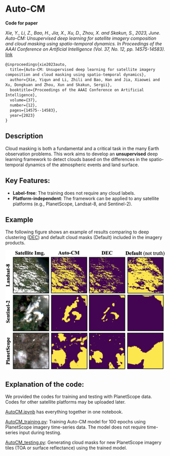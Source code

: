 # Auto-CM

**Code for paper**

*Xie, Y., Li, Z., Bao, H., Jia, X., Xu, D., Zhou, X. and Skakun, S., 2023, June. Auto-CM: Unsupervised deep learning for satellite imagery composition and cloud masking using spatio-temporal dynamics. In Proceedings of the AAAI Conference on Artificial Intelligence (Vol. 37, No. 12, pp. 14575-14583).* [link](https://ojs.aaai.org/index.php/AAAI/article/view/26704)

```
@inproceedings{xie2023auto,
  title={Auto-CM: Unsupervised deep learning for satellite imagery composition and cloud masking using spatio-temporal dynamics},
  author={Xie, Yiqun and Li, Zhili and Bao, Han and Jia, Xiaowei and Xu, Dongkuan and Zhou, Xun and Skakun, Sergii},
  booktitle={Proceedings of the AAAI Conference on Artificial Intelligence},
  volume={37},
  number={12},
  pages={14575--14583},
  year={2023}
}
```

## Description

Cloud masking is both a fundamental and a critical task in the many Earth observation problems. This work aims to develop an **unsupervised** deep learning framework to detect clouds based on the differences in the spatio-temporal dynamics of the atmospheric events and land surface. 

## Key Features:

- **Label-free**: The training does not require any cloud labels.
- **Platform-independent**: The framework can be applied to any satellite platforms (e.g., PlanetScope, Landsat-8, and Sentinel-2).

## Example

The following figure shows an example of results comparing to deep clustering ([DEC](https://dl.acm.org/doi/10.5555/3045390.3045442)) and default cloud masks (Default) included in the imagery products.
<!--![Example](https://github.com/ai-spatial/Auto-CM/blob/main/visualization/Example_results.png)-->
<img src="https://github.com/ai-spatial/Auto-CM/blob/main/visualization/Example_results.png" width="600">

## Explanation of the code:

We provided the codes for training and testing with PlanetScope data. Codes for other satellite platforms may be uploaded later.

[AutoCM.ipynb](https://github.com/ai-spatial/Auto-CM/blob/main/AutoCM.ipynb) has everything together in one notebook.

[AutoCM_training.py](https://github.com/ai-spatial/Auto-CM/blob/main/AutoCM_training.py): Training Auto-CM model for 100 epochs using PlanetScope imagery time-series data. The model does not require time-series input during testing.

[AutoCM_testing.py](https://github.com/ai-spatial/Auto-CM/blob/main/AutoCM_testing.py): Generating cloud masks for new PlanetScope imagery tiles (TOA or surface reflectance) using the trained model. 
